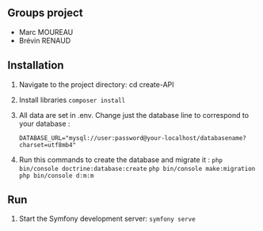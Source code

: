 ## Groups project
 - Marc MOUREAU
 - Brévin RENAUD

## Installation

1. Navigate to the project directory:
   cd create-API

2. Install libraries
   `composer install`

4. All data are set in .env. Change just the database line to correspond to your database :
    ```
    DATABASE_URL="mysql://user:password@your-localhost/databasename?charset=utf8mb4"
    ```

5. Run this commands to create the database and migrate it :
   `php bin/console doctrine:database:create`
   `php bin/console make:migration`
   `php bin/console d:m:m`

## Run

1. Start the Symfony development server:
   `symfony serve`
